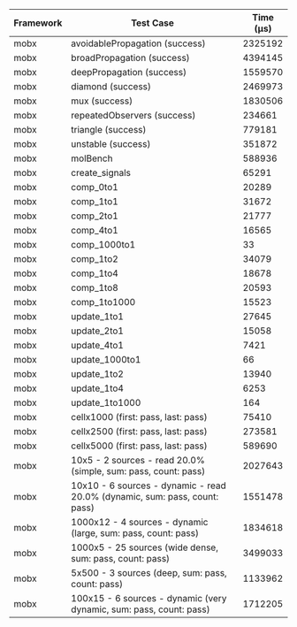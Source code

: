 | Framework | Test Case | Time (μs) |
| --- | --- | --- |
| mobx | avoidablePropagation (success) | 2325192 |
| mobx | broadPropagation (success) | 4394145 |
| mobx | deepPropagation (success) | 1559570 |
| mobx | diamond (success) | 2469973 |
| mobx | mux (success) | 1830506 |
| mobx | repeatedObservers (success) | 234661 |
| mobx | triangle (success) | 779181 |
| mobx | unstable (success) | 351872 |
| mobx | molBench | 588936 |
| mobx | create_signals | 65291 |
| mobx | comp_0to1 | 20289 |
| mobx | comp_1to1 | 31672 |
| mobx | comp_2to1 | 21777 |
| mobx | comp_4to1 | 16565 |
| mobx | comp_1000to1 | 33 |
| mobx | comp_1to2 | 34079 |
| mobx | comp_1to4 | 18678 |
| mobx | comp_1to8 | 20593 |
| mobx | comp_1to1000 | 15523 |
| mobx | update_1to1 | 27645 |
| mobx | update_2to1 | 15058 |
| mobx | update_4to1 | 7421 |
| mobx | update_1000to1 | 66 |
| mobx | update_1to2 | 13940 |
| mobx | update_1to4 | 6253 |
| mobx | update_1to1000 | 164 |
| mobx | cellx1000 (first: pass, last: pass) | 75410 |
| mobx | cellx2500 (first: pass, last: pass) | 273581 |
| mobx | cellx5000 (first: pass, last: pass) | 589690 |
| mobx | 10x5 - 2 sources - read 20.0% (simple, sum: pass, count: pass) | 2027643 |
| mobx | 10x10 - 6 sources - dynamic - read 20.0% (dynamic, sum: pass, count: pass) | 1551478 |
| mobx | 1000x12 - 4 sources - dynamic (large, sum: pass, count: pass) | 1834618 |
| mobx | 1000x5 - 25 sources (wide dense, sum: pass, count: pass) | 3499033 |
| mobx | 5x500 - 3 sources (deep, sum: pass, count: pass) | 1133962 |
| mobx | 100x15 - 6 sources - dynamic (very dynamic, sum: pass, count: pass) | 1712205 |
